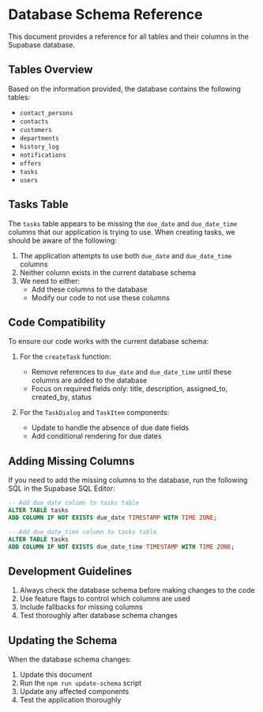 # Database Schema Reference

This document provides a reference for all tables and their columns in the Supabase database.

## Tables Overview

Based on the information provided, the database contains the following tables:
- `contact_persons`
- `contacts`
- `customers`
- `departments`
- `history_log`
- `notifications`
- `offers`
- `tasks`
- `users`

## Tasks Table

The `tasks` table appears to be missing the `due_date` and `due_date_time` columns that our application is trying to use. When creating tasks, we should be aware of the following:

1. The application attempts to use both `due_date` and `due_date_time` columns
2. Neither column exists in the current database schema
3. We need to either:
   - Add these columns to the database
   - Modify our code to not use these columns

## Code Compatibility

To ensure our code works with the current database schema:

1. For the `createTask` function:
   - Remove references to `due_date` and `due_date_time` until these columns are added to the database
   - Focus on required fields only: title, description, assigned_to, created_by, status

2. For the `TaskDialog` and `TaskItem` components:
   - Update to handle the absence of due date fields
   - Add conditional rendering for due dates

## Adding Missing Columns

If you need to add the missing columns to the database, run the following SQL in the Supabase SQL Editor:

```sql
-- Add due_date column to tasks table
ALTER TABLE tasks 
ADD COLUMN IF NOT EXISTS due_date TIMESTAMP WITH TIME ZONE;

-- Add due_date_time column to tasks table
ALTER TABLE tasks 
ADD COLUMN IF NOT EXISTS due_date_time TIMESTAMP WITH TIME ZONE;
```

## Development Guidelines

1. Always check the database schema before making changes to the code
2. Use feature flags to control which columns are used
3. Include fallbacks for missing columns
4. Test thoroughly after database schema changes

## Updating the Schema

When the database schema changes:

1. Update this document
2. Run the `npm run update-schema` script
3. Update any affected components
4. Test the application thoroughly 